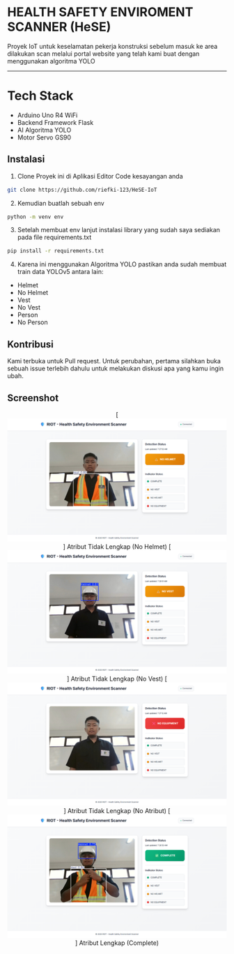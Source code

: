 # HEALTH SAFETY ENVIROMENT SCANNER (HeSE)
Proyek IoT untuk keselamatan pekerja konstruksi sebelum masuk ke area dilakukan scan melalui
portal website yang telah kami buat dengan menggunakan algoritma YOLO

---

# Tech Stack
- Arduino Uno R4 WiFi
- Backend Framework Flask
- AI Algoritma YOLO
- Motor Servo GS90

## Instalasi
1. Clone Proyek ini di Aplikasi Editor Code kesayangan anda
```bash
git clone https://github.com/riefki-123/HeSE-IoT
```
2. Kemudian buatlah sebuah env
```bash
python -m venv env
```
3. Setelah membuat env lanjut instalasi library yang sudah saya sediakan pada file requirements.txt
```bash
pip install -r requirements.txt
```
4. Karena ini menggunakan Algoritma YOLO pastikan anda sudah membuat train data YOLOv5 antara lain:
- Helmet
- No Helmet
- Vest
- No Vest
- Person
- No Person

## Kontribusi
Kami terbuka untuk Pull request. Untuk perubahan, pertama silahkan buka sebuah issue terlebih dahulu untuk melakukan diskusi apa yang kamu ingin ubah.

## Screenshot
<div align="center">
  
[![No Helmet](screenshot/nohelmet.png)]
Atribut Tidak Lengkap (No Helmet)
[![No Vest](screenshot/novest.png)]
Atribut Tidak Lengkap (No Vest)
[![No Attribute](screenshot/no_atribute.png)]
Atribut Tidak Lengkap (No Atribut)
[![No Helmet](screenshot/atributlengkap.png)]
Atribut Lengkap (Complete)

</div>
